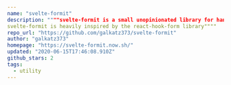 ```yaml
---
name: "svelte-formit"
description: """"svelte-formit is a small unopinionated library for handling forms with svelte.
svelte-formit is heavily inspired by the react-hook-form library""""
repo_url: "https://github.com/galkatz373/svelte-formit"
author: "galkatz373"
homepage: "https://svelte-formit.now.sh/"
updated: "2020-06-15T17:46:08.910Z"
github_stars: 2
tags: 
  - utility
---
```

